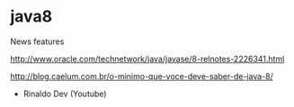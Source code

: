 # java8
News features 

http://www.oracle.com/technetwork/java/javase/8-relnotes-2226341.html

http://blog.caelum.com.br/o-minimo-que-voce-deve-saber-de-java-8/

- Rinaldo Dev (Youtube)
